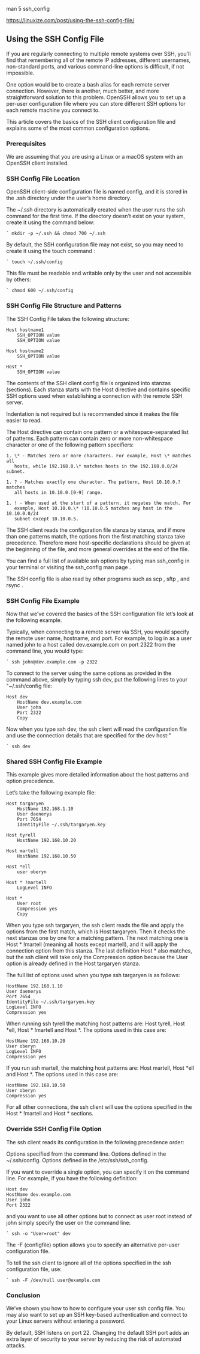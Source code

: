 man 5 ssh_config

https://linuxize.com/post/using-the-ssh-config-file/

## Using the SSH Config File

If you are regularly connecting to multiple remote systems over SSH, you’ll
find that remembering all of the remote IP addresses, different usernames,
non-standard ports, and various command-line options is difficult, if not
impossible.

One option would be to create a bash alias for each remote server connection.
However, there is another, much better, and more straightforward solution to
this problem. OpenSSH allows you to set up a per-user configuration file where
you can store different SSH options for each remote machine you connect to.

This article covers the basics of the SSH client configuration file and
explains some of the most common configuration options.


### Prerequisites

We are assuming that you are using a Linux or a macOS system with an OpenSSH
client installed.


### SSH Config File Location

OpenSSH client-side configuration file is named config, and it is stored in the
.ssh directory under the user’s home directory.


The ~/.ssh directory is automatically created when the user runs the ssh
command for the first time. If the directory doesn’t exist on your system,
create it using the command below:

    ` mkdir -p ~/.ssh && chmod 700 ~/.ssh

By default, the SSH configuration file may not exist, so you may need to create
it using the touch command :

    ` touch ~/.ssh/config

This file must be readable and writable only by the user and not accessible by
others:

    ` chmod 600 ~/.ssh/config

### SSH Config File Structure and Patterns

The SSH Config File takes the following structure:

```
Host hostname1
    SSH_OPTION value
    SSH_OPTION value

Host hostname2
    SSH_OPTION value

Host *
    SSH_OPTION value

```

The contents of the SSH client config file is organized into stanzas
(sections). Each stanza starts with the Host directive and contains specific
SSH options used when establishing a connection with the remote SSH server.

Indentation is not required but is recommended since it makes the file easier
to read.

The Host directive can contain one pattern or a whitespace-separated list of
patterns. Each pattern can contain zero or more non-whitespace character or one
of the following pattern specifiers:

    1. \* - Matches zero or more characters. For example, Host \* matches all
       hosts, while 192.168.0.\* matches hosts in the 192.168.0.0/24 subnet.

    1. ? - Matches exactly one character. The pattern, Host 10.10.0.? matches
       all hosts in 10.10.0.[0-9] range.

    1. ! - When used at the start of a pattern, it negates the match. For
       example, Host 10.10.0.\* !10.10.0.5 matches any host in the 10.10.0.0/24
       subnet except 10.10.0.5.

The SSH client reads the configuration file stanza by stanza, and if more than
one patterns match, the options from the first matching stanza take precedence.
Therefore more host-specific declarations should be given at the beginning of
the file, and more general overrides at the end of the file.


You can find a full list of available ssh options by typing man ssh_config in
your terminal or visiting the ssh_config man page .

The SSH config file is also read by other programs such as scp , sftp , and rsync .


### SSH Config File Example

Now that we’ve covered the basics of the SSH configuration file let’s look at
the following example.


Typically, when connecting to a remote server via SSH, you would specify the
remote user name, hostname, and port. For example, to log in as a user named
john to a host called dev.example.com on port 2322 from the command line, you
would type:

    ` ssh john@dev.example.com -p 2322

To connect to the server using the same options as provided in the command
above, simply by typing ssh dev, put the following lines to your "~/.ssh/config
file:

```~/.ssh/config
Host dev
    HostName dev.example.com
    User john
    Port 2322
    Copy
```

Now when you type ssh dev, the ssh client will read the configuration file and
use the connection details that are specified for the dev host:"

    ` ssh dev

### Shared SSH Config File Example

This example gives more detailed information about the host patterns and option
precedence.

Let’s take the following example file:

```
Host targaryen
    HostName 192.168.1.10
    User daenerys
    Port 7654
    IdentityFile ~/.ssh/targaryen.key

Host tyrell
    HostName 192.168.10.20

Host martell
    HostName 192.168.10.50

Host *ell
    user oberyn

Host * !martell
    LogLevel INFO

Host *
    User root
    Compression yes
    Copy

```

When you type ssh targaryen, the ssh client reads the file and apply the
options from the first match, which is Host targaryen. Then it checks the next
stanzas one by one for a matching pattern. The next matching one is Host *
!martell (meaning all hosts except martell), and it will apply the connection
option from this stanza. The last definition Host * also matches, but the ssh
client will take only the Compression option because the User option is already
defined in the Host targaryen stanza.

The full list of options used when you type ssh targaryen is as follows:

```
HostName 192.168.1.10
User daenerys
Port 7654
IdentityFile ~/.ssh/targaryen.key
LogLevel INFO
Compression yes
```

When running ssh tyrell the matching host patterns are: Host tyrell, Host
\*ell, Host \* !martell and Host \*. The options used in this case are:

```
HostName 192.168.10.20
User oberyn
LogLevel INFO
Compression yes

```

If you run ssh martell, the matching host patterns are: Host martell, Host \*ell
and Host \*. The options used in this case are:

```
HostName 192.168.10.50
User oberyn
Compression yes

``` 

For all other connections, the ssh client will use the options specified in the
Host \* !martell and Host * sections.

### Override SSH Config File Option

The ssh client reads its configuration in the following precedence order:


Options specified from the command line.
Options defined in the ~/.ssh/config.
Options defined in the /etc/ssh/ssh_config.

If you want to override a single option, you can specify it on the command
line. For example, if you have the following definition:

```
Host dev
HostName dev.example.com
User john
Port 2322
```

and you want to use all other options but to connect as user root instead of
john simply specify the user on the command line:

    ` ssh -o "User=root" dev

The -F (configfile) option allows you to specify an alternative per-user
configuration file.

To tell the ssh client to ignore all of the options specified in the ssh
configuration file, use:

    ` ssh -F /dev/null user@example.com


### Conclusion

We’ve shown you how to how to configure your user ssh config file. You may also
want to set up an SSH key-based authentication and connect to your Linux
servers without entering a password.

By default, SSH listens on port 22. Changing the default SSH port adds an extra
layer of security to your server by reducing the risk of automated attacks.
